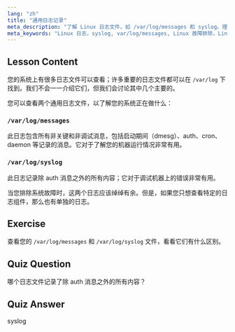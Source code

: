 ```yaml
---
lang: "zh"
title: "通用日志记录"
meta_description: "了解 Linux 日志文件，如 /var/log/messages 和 syslog。理解它们之间的区别，以便有效地进行系统故障排除。开始您的 Linux 之旅！"
meta_keywords: "Linux 日志，syslog, var/log/messages, Linux 故障排除，Linux 初学者，Linux 指南，系统日志"
---
```


## Lesson Content

您的系统上有很多日志文件可以查看；许多重要的日志文件都可以在 `/var/log` 下找到。我们不会一一介绍它们，但我们会讨论其中几个主要的。

您可以查看两个通用日志文件，以了解您的系统正在做什么：

### `/var/log/messages`

此日志包含所有非关键和非调试消息，包括启动期间（dmesg）、auth、cron、daemon 等记录的消息。它对于了解您的机器运行情况非常有用。

### `/var/log/syslog`

此日志记录除 auth 消息之外的所有内容；它对于调试机器上的错误非常有用。

当您排除系统故障时，这两个日志应该绰绰有余。但是，如果您只想查看特定的日志组件，那么也有单独的日志。

## Exercise

查看您的 `/var/log/messages` 和 `/var/log/syslog` 文件，看看它们有什么区别。

## Quiz Question

哪个日志文件记录了除 auth 消息之外的所有内容？

## Quiz Answer

syslog

